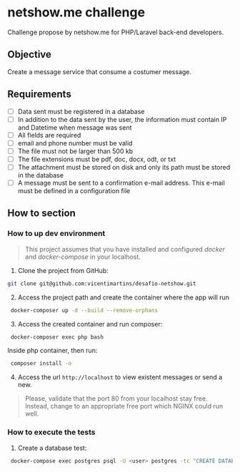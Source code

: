 # netshow.me challenge

Challenge propose by netshow.me for PHP/Laravel back-end developers.

## Objective

Create a message service that consume a costumer message.

## Requirements

- [ ] Data sent must be registered in a database
- [ ] In addition to the data sent by the user, the information must contain IP and Datetime when message was sent
- [ ] All fields are required
- [ ] email and phone number must be valid
- [ ] The file must not be larger than 500 kb
- [ ] The file extensions must be pdf, doc, docx, odt, or txt
- [ ] The attachment must be stored on disk and only its path must be stored in the database
- [ ] A message must be sent to a confirmation e-mail address. This e-mail must be defined in a configuration file

## How to section

### How to up dev environment

> This project assumes that you have installed and configured *docker* and *docker-compose* in your localhost.

1. Clone the project from GitHub:

```bash
git clone git@github.com:vicentimartins/desafio-netshow.git
```

2. Access the project path and create the container where the app will run

```bash
 docker-composer up -d --build --remove-orphans
```
3. Access the created container and run composer:

```bash
 docker-composer exec php bash
```

Inside php container, then run:

```bash
 composer install -o
```

4. Access the url `http://localhost` to view existent messages or send a new.

> Please, validate that the port 80 from your localhost stay free. Instead, change to an appropriate free port which
> NGINX could run well.

### How to execute the tests

1. Create a database test:
```bash
 docker-compose exec postgres psql -U <user> postgres -tc "CREATE DATABASE netshowmetest"
```